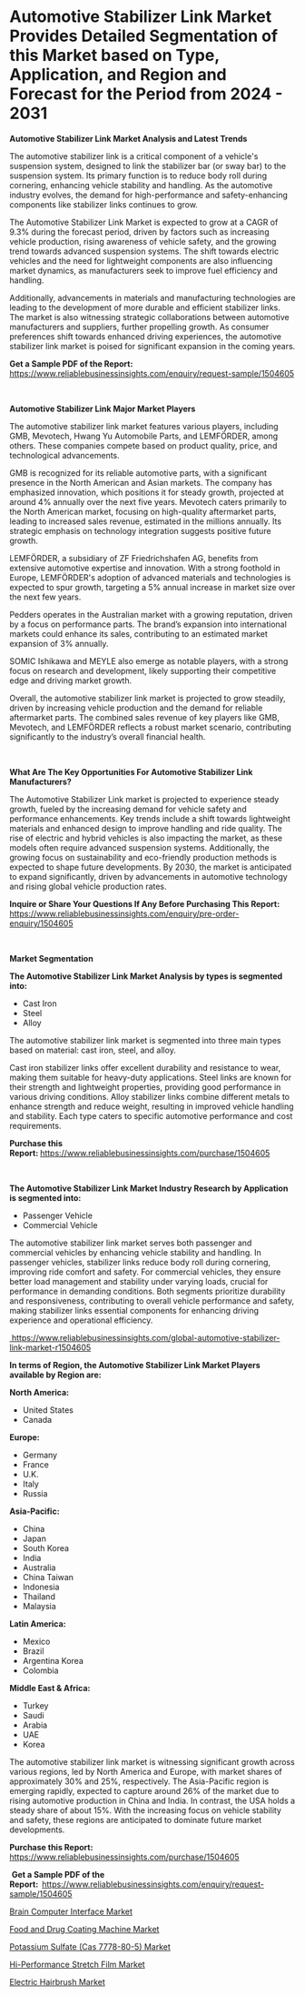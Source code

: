 <p><h1>Automotive Stabilizer Link Market Provides Detailed Segmentation of this Market based on Type, Application, and Region and Forecast for the Period from 2024 - 2031</h1></p><p><strong>Automotive Stabilizer Link Market Analysis and Latest Trends</strong></p>
<p><p>The automotive stabilizer link is a critical component of a vehicle's suspension system, designed to link the stabilizer bar (or sway bar) to the suspension system. Its primary function is to reduce body roll during cornering, enhancing vehicle stability and handling. As the automotive industry evolves, the demand for high-performance and safety-enhancing components like stabilizer links continues to grow. </p><p>The Automotive Stabilizer Link Market is expected to grow at a CAGR of 9.3% during the forecast period, driven by factors such as increasing vehicle production, rising awareness of vehicle safety, and the growing trend towards advanced suspension systems. The shift towards electric vehicles and the need for lightweight components are also influencing market dynamics, as manufacturers seek to improve fuel efficiency and handling. </p><p>Additionally, advancements in materials and manufacturing technologies are leading to the development of more durable and efficient stabilizer links. The market is also witnessing strategic collaborations between automotive manufacturers and suppliers, further propelling growth. As consumer preferences shift towards enhanced driving experiences, the automotive stabilizer link market is poised for significant expansion in the coming years.</p></p>
<p><strong>Get a Sample PDF of the Report:&nbsp;</strong> <a href="https://www.reliablebusinessinsights.com/enquiry/request-sample/1504605?utm_campaign=1113&utm_medium=2&utm_source=Github&utm_content=ia&utm_term=27092024&utm_id=automotive-stabilizer-link">https://www.reliablebusinessinsights.com/enquiry/request-sample/1504605</a></p>
<p>&nbsp;</p>
<p><strong>Automotive Stabilizer Link Major Market Players</strong></p>
<p><p>The automotive stabilizer link market features various players, including GMB, Mevotech, Hwang Yu Automobile Parts, and LEMFÖRDER, among others. These companies compete based on product quality, price, and technological advancements.</p><p>GMB is recognized for its reliable automotive parts, with a significant presence in the North American and Asian markets. The company has emphasized innovation, which positions it for steady growth, projected at around 4% annually over the next five years. Mevotech caters primarily to the North American market, focusing on high-quality aftermarket parts, leading to increased sales revenue, estimated in the millions annually. Its strategic emphasis on technology integration suggests positive future growth.</p><p>LEMFÖRDER, a subsidiary of ZF Friedrichshafen AG, benefits from extensive automotive expertise and innovation. With a strong foothold in Europe, LEMFÖRDER's adoption of advanced materials and technologies is expected to spur growth, targeting a 5% annual increase in market size over the next few years.</p><p>Pedders operates in the Australian market with a growing reputation, driven by a focus on performance parts. The brand’s expansion into international markets could enhance its sales, contributing to an estimated market expansion of 3% annually.</p><p>SOMIC Ishikawa and MEYLE also emerge as notable players, with a strong focus on research and development, likely supporting their competitive edge and driving market growth.</p><p>Overall, the automotive stabilizer link market is projected to grow steadily, driven by increasing vehicle production and the demand for reliable aftermarket parts. The combined sales revenue of key players like GMB, Mevotech, and LEMFÖRDER reflects a robust market scenario, contributing significantly to the industry’s overall financial health.</p></p>
<p>&nbsp;</p>
<p><strong>What Are The Key Opportunities For Automotive Stabilizer Link Manufacturers?</strong></p>
<p><p>The Automotive Stabilizer Link market is projected to experience steady growth, fueled by the increasing demand for vehicle safety and performance enhancements. Key trends include a shift towards lightweight materials and enhanced design to improve handling and ride quality. The rise of electric and hybrid vehicles is also impacting the market, as these models often require advanced suspension systems. Additionally, the growing focus on sustainability and eco-friendly production methods is expected to shape future developments. By 2030, the market is anticipated to expand significantly, driven by advancements in automotive technology and rising global vehicle production rates.</p></p>
<p><strong>Inquire or Share Your Questions If Any Before Purchasing This Report:</strong> <a href="https://www.reliablebusinessinsights.com/enquiry/pre-order-enquiry/1504605?utm_campaign=1113&utm_medium=2&utm_source=Github&utm_content=ia&utm_term=27092024&utm_id=automotive-stabilizer-link">https://www.reliablebusinessinsights.com/enquiry/pre-order-enquiry/1504605</a></p>
<p>&nbsp;</p>
<p><strong>Market Segmentation</strong></p>
<p><strong>The Automotive Stabilizer Link Market Analysis by types is segmented into:</strong></p>
<p><ul><li>Cast Iron</li><li>Steel</li><li>Alloy</li></ul></p>
<p><p>The automotive stabilizer link market is segmented into three main types based on material: cast iron, steel, and alloy. </p><p>Cast iron stabilizer links offer excellent durability and resistance to wear, making them suitable for heavy-duty applications. Steel links are known for their strength and lightweight properties, providing good performance in various driving conditions. Alloy stabilizer links combine different metals to enhance strength and reduce weight, resulting in improved vehicle handling and stability. Each type caters to specific automotive performance and cost requirements.</p></p>
<p><strong>Purchase this Report:&nbsp;</strong><a href="https://www.reliablebusinessinsights.com/purchase/1504605?utm_campaign=1113&utm_medium=2&utm_source=Github&utm_content=ia&utm_term=27092024&utm_id=automotive-stabilizer-link">https://www.reliablebusinessinsights.com/purchase/1504605</a></p>
<p>&nbsp;</p>
<p><strong>The Automotive Stabilizer Link Market Industry Research by Application is segmented into:</strong></p>
<p><ul><li>Passenger Vehicle</li><li>Commercial Vehicle</li></ul></p>
<p><p>The automotive stabilizer link market serves both passenger and commercial vehicles by enhancing vehicle stability and handling. In passenger vehicles, stabilizer links reduce body roll during cornering, improving ride comfort and safety. For commercial vehicles, they ensure better load management and stability under varying loads, crucial for performance in demanding conditions. Both segments prioritize durability and responsiveness, contributing to overall vehicle performance and safety, making stabilizer links essential components for enhancing driving experience and operational efficiency.</p></p>
<p><a href="https://www.reliablebusinessinsights.com/global-automotive-stabilizer-link-market-r1504605?utm_campaign=1113&utm_medium=2&utm_source=Github&utm_content=ia&utm_term=27092024&utm_id=automotive-stabilizer-link">&nbsp;https://www.reliablebusinessinsights.com/global-automotive-stabilizer-link-market-r1504605</a></p>
<p><strong>In terms of Region, the Automotive Stabilizer Link Market Players available by Region are:</strong></p>
<p>
    <p> <strong> North America: </strong>
        <ul>
            <li>United States</li>
            <li>Canada</li>
        </ul>
        </p> 
    <p> <strong> Europe: </strong>
        <ul>
            <li>Germany</li>
            <li>France</li>
            <li>U.K.</li>
            <li>Italy</li>
            <li>Russia</li>
        </ul>
        </p> 
    <p> <strong> Asia-Pacific: </strong>
        <ul>
            <li>China</li>
            <li>Japan</li>
            <li>South Korea</li>
            <li>India</li>
            <li>Australia</li>
            <li>China Taiwan</li>
            <li>Indonesia</li>
            <li>Thailand</li>
            <li>Malaysia</li>
        </ul>
        </p> 
    <p> <strong> Latin America: </strong>
        <ul>
            <li>Mexico</li>
            <li>Brazil</li>
            <li>Argentina Korea</li>
            <li>Colombia</li>
        </ul>
        </p> 
    <p> <strong> Middle East & Africa: </strong>
        <ul>
            <li>Turkey</li>
            <li>Saudi</li>
            <li>Arabia</li>
            <li>UAE</li>
            <li>Korea</li>
        </ul>
    </p>
    </p>
<p><p>The automotive stabilizer link market is witnessing significant growth across various regions, led by North America and Europe, with market shares of approximately 30% and 25%, respectively. The Asia-Pacific region is emerging rapidly, expected to capture around 26% of the market due to rising automotive production in China and India. In contrast, the USA holds a steady share of about 15%. With the increasing focus on vehicle stability and safety, these regions are anticipated to dominate future market developments.</p></p>
<p><strong>Purchase this Report: </strong><a href="https://www.reliablebusinessinsights.com/purchase/1504605?utm_campaign=1113&utm_medium=2&utm_source=Github&utm_content=ia&utm_term=27092024&utm_id=automotive-stabilizer-link">https://www.reliablebusinessinsights.com/purchase/1504605</a></p>
<p>&nbsp;<strong>Get a Sample PDF of the Report:&nbsp;&nbsp;</strong><a href="https://www.reliablebusinessinsights.com/enquiry/request-sample/1504605?utm_campaign=1113&utm_medium=2&utm_source=Github&utm_content=ia&utm_term=27092024&utm_id=automotive-stabilizer-link">https://www.reliablebusinessinsights.com/enquiry/request-sample/1504605</a></p>
<p><strong></strong></p>
<p><p><a href="https://www.linkedin.com/pulse/brain-computer-interface-market-research-report-forecast-aykkf?utm_campaign=1113&utm_medium=2&utm_source=Github&utm_content=ia&utm_term=27092024&utm_id=automotive-stabilizer-link">Brain Computer Interface Market</a></p><p><a href="https://github.com/THOMPKINSLEO/Market-Research-Report-List-1/blob/main/food-and-drug-coating-machine-market.md?utm_campaign=1113&utm_medium=2&utm_source=Github&utm_content=ia&utm_term=27092024&utm_id=automotive-stabilizer-link">Food and Drug Coating Machine Market</a></p><p><a href="https://issuu.com/reportprime-2/docs/potassium-sulfate-cas-7778-80-5-mar_10368bf85fdf32?utm_campaign=1113&utm_medium=2&utm_source=Github&utm_content=ia&utm_term=27092024&utm_id=automotive-stabilizer-link">Potassium Sulfate (Cas 7778-80-5) Market</a></p><p><a href="https://github.com/KimNDobson/Market-Research-Report-List-1/blob/main/hi-performance-stretch-film-market.md?utm_campaign=1113&utm_medium=2&utm_source=Github&utm_content=ia&utm_term=27092024&utm_id=automotive-stabilizer-link">Hi-Performance Stretch Film Market</a></p><p><a href="https://www.linkedin.com/pulse/emerging-opportunities-challenges-global-electric-hairbrush-exukf?utm_campaign=1113&utm_medium=2&utm_source=Github&utm_content=ia&utm_term=27092024&utm_id=automotive-stabilizer-link">Electric Hairbrush Market</a></p></p>